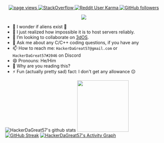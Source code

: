 <p align="center">
  <a href="https://github.com/HackerDaGreat57/HackerDaGreat57">
    <img src="https://komarev.com/ghpvc/?username=HackerDaGreat57&style=rounded" alt="page views" />
  </a>
  <a href="https://stackoverflow.com/users/17145946/hackerdagreat57" target="_blank">
<img alt="StackOverflow"
src="https://stackoverflow-badge.vercel.app/?userID=17145946" />
</a>
  <a href="https://reddit.com/u/HackerDaGreat57">
    <img alt="Reddit User Karma" src="https://img.shields.io/reddit/user-karma/combined/HackerDaGreat57?style=rounded&label=Reddit Karma&logo=reddit">
  </a>
  <a href="https://github.com/HackerDaGreat57?tab=followers">
    <img alt="GitHub followers" src="https://img.shields.io/github/followers/HackerDaGreat57?style=rounded&color=green&logo=github">
<p align="center">
  <a href="https://github.com/HackerDaGreat57/readme-typing-svg"><img src="https://readme-typing-svg.herokuapp.com/?lines=Experienced+C%2FC%2B%2B+developer+👨‍💻;Windows+freak+🪟;Apple+fan+🍎;iPhone+lover+📱;Minecrafter+🎮+%26+Hypixel+Warrior+⚔️;Major+foodie+🍕🍔🍟🍿🧇🥞🍞🥨🥯🥖🧀🥪🌮🎂🍰🧁🍪🍩🍨🍫🍬🍭;&font=Fira%20Code&center=true&width=880&height=45&color=00ECFF&vCenter=true&size=22"></a>
</p>

- 🔭 I wonder if aliens exist 🤔
- 🌱 I just realized how impossible it is to host servers reliably.
- 👯 I’m looking to collaborate on [3dOS](https://github.com/HackerDaGreat57/3dos.git).
- 💬 Ask me about any C/C++ coding questions, if you have any
- 📫 How to reach me: `HackerDaGreat57@gmail.com` or `HackerDaGreat57#2046` on Discord
- 😄 Pronouns: He/Him
- 🧐 Why are you reading this?
- ⚡ Fun (actually pretty sad) fact: I don't get any allowance 😔
<p align="center">

![HackerDaGreat57's github stats](https://github-readme-stats.vercel.app/api?username=HackerDaGreat57&show_icons=true&title_color=fff&icon_color=79ff97&text_color=9f9f9f&bg_color=151515)
  <img height="165em" src="https://github-readme-stats.vercel.app/api/top-langs/?username=HackerDaGreat57&layout=compact&langs_count=7&theme=dark"/>
[![GitHub Streak](http://github-readme-streak-stats.herokuapp.com?user=HackerDaGreat57&theme=dark&date_format=M%20j%5B%2C%20Y%5D&border=080909)](https://git.io/streak-stats)
  [![HackerDaGreat57's Activity Graph](https://github-readme-activity-graph.cyclic.app/graph?username=HackerDaGreat57&bg_color=1F222E&color=F8D866&line=13f6e9&point=FFFFFF&hide_border=false)](https://github.com/ashutosh00710/github-readme-activity-graph)
</p>

